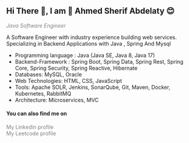 <h2> Hi There 👋, I am 🤗 Ahmed Sherif Abdelaty 😊 </h2>

<i style="color:gray"> Java Software Engineer </i>

A Software Engineer with industry experience building web services. Specializing in Backend Applications with Java , Spring And Mysql 

<ul>
<li> Programming language  : Java (Java SE, Java 8, Java 17) </li>
<li> Backend-Framework     : Spring Boot, Spring Data, Spring Rest, Spring Core, Spring Security, Spring Reactive, Hibernate </li>
<li> Databases: MySQL, Oracle</li>
<li> Web Technologies: HTML, CSS, JavaScript </li>  
<li> Tools: Apache SOLR, Jenkins, SonarQube, Git, Maven, Docker, Kubernetes, RabbitMQ </li>                               
<li> Architecture: Microservices, MVC </li>                               
</ul>


<h4>You can also find me on</h4>
<a href="https://www.linkedin.com/in/ahmed-sherif-abdelaty/" style="color:gray;text-decoration: none;" > My Linkedin profile  </a>
<br>
<a href="https://leetcode.com/AhmedSherifAbdelaty/" style="color:gray;text-decoration: none;">My Leetcode profile </a>
